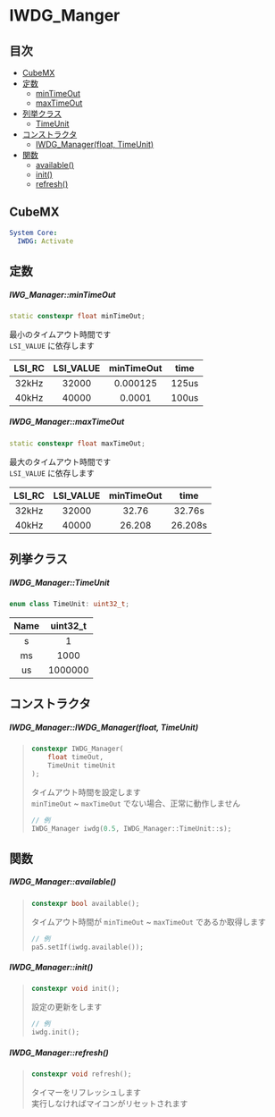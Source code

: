 # IWDG_Manger

## 目次
- [CubeMX](#cubemx)
- [定数](#定数)
  - [minTimeOut](#iwg_managermintimeout)
  - [maxTimeOut](#iwdg_managermaxtimeout)
- [列挙クラス](#列挙クラス)
  - [TimeUnit](#iwdg_managertimeunit)
- [コンストラクタ](#コンストラクタ)
  - [IWDG_Manager(float, TimeUnit)](#iwdg_manageriwdg_managerfloat-timeunit)
- [関数](#関数)
  - [available()](#iwdg_manageravailable)
  - [init()](#iwdg_managerinit)
  - [refresh()](#iwdg_managerrefresh)

## CubeMX
```yaml
System Core:
  IWDG: Activate
```

## 定数
##### IWG_Manager::minTimeOut
```c++
static constexpr float minTimeOut;
```
最小のタイムアウト時間です   
`LSI_VALUE` に依存します

| LSI_RC | LSI_VALUE | minTimeOut | time  |
|:------:|:---------:|:----------:|:-----:|
| 32kHz  | 32000     | 0.000125   | 125us |
| 40kHz  | 40000     | 0.0001     | 100us |

##### IWDG_Manager::maxTimeOut
```c++
static constexpr float maxTimeOut;
```
最大のタイムアウト時間です   
`LSI_VALUE` に依存します  

| LSI_RC | LSI_VALUE | minTimeOut | time    |
|:------:|:---------:|:----------:|:-------:|
| 32kHz  | 32000     | 32.76      | 32.76s  |
| 40kHz  | 40000     | 26.208     | 26.208s |

## 列挙クラス
##### IWDG_Manager::TimeUnit
```c++
enum class TimeUnit: uint32_t;
```

| Name | uint32_t |
|:----:|:--------:|
| s    | 1        |
| ms   | 1000     |
| us   | 1000000  |

## コンストラクタ
##### IWDG_Manager::IWDG_Manager(float, TimeUnit)
> ```c++
> constexpr IWDG_Manager(
>     float timeOut,
>     TimeUnit timeUnit
> );
> ```
> タイムアウト時間を設定します  
> `minTimeOut` ~ `maxTimeOut` でない場合、正常に動作しません
> ```c++
> // 例
> IWDG_Manager iwdg(0.5, IWDG_Manager::TimeUnit::s);
> ```

## 関数
##### IWDG_Manager::available()
> ```c++
> constexpr bool available();
> ```
> タイムアウト時間が `minTimeOut` ~ `maxTimeOut` であるか取得します
> ```c++
> // 例
> pa5.setIf(iwdg.available());
> ```

##### IWDG_Manager::init()
> ```c++
> constexpr void init();
> ```
> 設定の更新をします
> ```c++
> // 例
> iwdg.init();
> ```

##### IWDG_Manager::refresh()
> ```c++
> constexpr void refresh();
> ```
> タイマーをリフレッシュします  
> 実行しなければマイコンがリセットされます